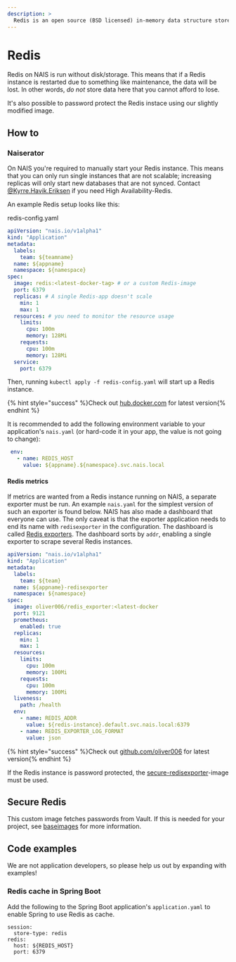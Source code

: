 ```yaml
---
description: >
  Redis is an open source (BSD licensed) in-memory data structure store used as a database, cache and message broker.
---
```


# Redis

Redis on NAIS is run without disk/storage. This means that if a Redis instance is restarted due to something like
maintenance, the data will be lost. In other words, *do not* store data here that you cannot afford to lose.

It's also possible to password protect the Redis instace using our slightly modified image.

## How to

### Naiserator

On NAIS you're required to manually start your Redis instance. This means that you can only run single instances
that are not scalable; increasing replicas will only start new databases that are not synced. Contact
[@Kyrre.Havik.Eriksen] if you need High Availability-Redis.

An example Redis setup looks like this:

redis-config.yaml
```yaml
apiVersion: "nais.io/v1alpha1"
kind: "Application"
metadata:
  labels:
    team: ${teamname}
  name: ${appname}
  namespace: ${namespace}
spec:
  image: redis:<latest-docker-tag> # or a custom Redis-image
  port: 6379
  replicas: # A single Redis-app doesn't scale
    min: 1
    max: 1
  resources: # you need to monitor the resource usage
    limits:
      cpu: 100m
      memory: 128Mi
    requests:
      cpu: 100m
      memory: 128Mi
  service:
    port: 6379
```

Then, running `kubectl apply -f redis-config.yaml` will start up a Redis instance.

{% hint style="success" %}Check out [hub.docker.com] for latest version{% endhint %}

It is recommended to add the following environment variable to your application's `nais.yaml` (or hard-code it in your
app, the value is not going to change):

```yaml
 env:
   - name: REDIS_HOST
     value: ${appname}.${namespace}.svc.nais.local
```

#### Redis metrics

If metrics are wanted from a Redis instance running on NAIS, a separate exporter must be run. An example
`nais.yaml` for the simplest version of such an exporter is found below. NAIS has also made a dashboard that everyone
can use. The only caveat is that the exporter application needs to end its name with `redisexporter` in the
configuration. The dashboard is called [Redis exporters]. The dashboard sorts by `addr`, enabling a single exporter
to scrape several Redis instances.

```yaml
apiVersion: "nais.io/v1alpha1"
kind: "Application"
metadata:
  labels:
    team: ${team}
  name: ${appname}-redisexporter
  namespace: ${namespace}
spec:
  image: oliver006/redis_exporter:<latest-docker
  port: 9121
  prometheus:
    enabled: true
  replicas:
    min: 1
    max: 1
  resources:
    limits:
      cpu: 100m
      memory: 100Mi
    requests:
      cpu: 100m
      memory: 100Mi
  liveness:
    path: /health
  env:
    - name: REDIS_ADDR
      value: ${redis-instance}.default.svc.nais.local:6379
    - name: REDIS_EXPORTER_LOG_FORMAT
      value: json
```

{% hint style="success" %}Check out [github.com/oliver006] for latest version{% endhint %}

If the Redis instance is password protected, the [secure-redisexporter]-image must be used.

## Secure Redis

This custom image fetches passwords from Vault. If this is needed for your project, see [baseimages] for more
information.

## Code examples

We are not application developers, so please help us out by expanding with examples!

### Redis cache in Spring Boot

Add the following to the Spring Boot application's `application.yaml` to enable Spring to use Redis as cache.

```text
session:
  store-type: redis
redis:
  host: ${REDIS_HOST}
  port: 6379
```

[NAIS manifest]: ../nais-application/manifest.md
[Grafana]: https://grafana.adeo.no/d/Jmg7MydWz
[@Kyrre.Havik.Eriksen]: https://nav-it.slack.com/messages/D8QQ9ELK1
[Redis exporters]: https://grafana.adeo.no/d/L-Ktprrmz
[secure-redisexporter]: https://github.com/navikt/baseimages/tree/master/redis/secure-redisexporter
[baseimages]: https://github.com/navikt/baseimages/tree/master/redis
[hub.docker.com]: https://hub.docker.com/_/redis
[github.com/oliver006]: https://github.com/oliver006/redis_exporter/releases
